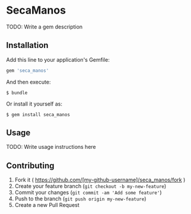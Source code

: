# SecaManos

TODO: Write a gem description

## Installation

Add this line to your application's Gemfile:

```ruby
gem 'seca_manos'
```

And then execute:

    $ bundle

Or install it yourself as:

    $ gem install seca_manos

## Usage

TODO: Write usage instructions here

## Contributing

1. Fork it ( https://github.com/[my-github-username]/seca_manos/fork )
2. Create your feature branch (`git checkout -b my-new-feature`)
3. Commit your changes (`git commit -am 'Add some feature'`)
4. Push to the branch (`git push origin my-new-feature`)
5. Create a new Pull Request
